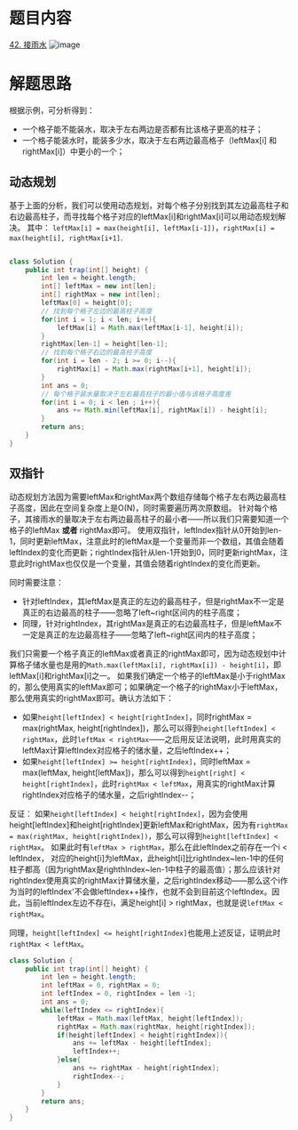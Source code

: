 # 题目内容
[42. 接雨水](https://leetcode.cn/problems/trapping-rain-water/description/)
![image](https://github.com/user-attachments/assets/7d2d6d3c-6ce8-4d79-bc6e-613328157d61)

# 解题思路
根据示例，可分析得到：
+ 一个格子能不能装水，取决于左右两边是否都有比该格子更高的柱子；
+ 一个格子能装水时，能装多少水，取决于左右两边最高格子（leftMax[i] 和rightMax[i]）中更小的一个；

## 动态规划
基于上面的分析，我们可以使用动态规划，对每个格子分别找到其左边最高柱子和右边最高柱子，而寻找每个格子对应的leftMax[i]和rightMax[i]可以用动态规划解决。
其中： `leftMax[i] = max(height[i], leftMax[i-1])`，`rightMax[i] = max(height[i], rightMax[i+1]`.
```java

class Solution {
    public int trap(int[] height) {
        int len = height.length;
        int[] leftMax = new int[len];
        int[] rightMax = new int[len];
        leftMax[0] = height[0];
        // 找到每个格子左边的最高柱子高度
        for(int i = 1; i < len; i++){
            leftMax[i] = Math.max(leftMax[i-1], height[i]);
        }
        rightMax[len-1] = height[len-1];
        // 找到每个格子右边的最高柱子高度
        for(int i = len - 2; i >= 0; i--){
            rightMax[i] = Math.max(rightMax[i+1], height[i]);
        }
        int ans = 0;
        // 每个格子装水量取决于左右最高柱子的最小值与该格子高度差
        for(int i = 0; i < len ; i++){
            ans += Math.min(leftMax[i], rightMax[i]) - height[i];
        }
        return ans;
    }
}
```

## 双指针
动态规划方法因为需要leftMax和rightMax两个数组存储每个格子左右两边最高柱子高度，因此在空间复杂度上是O(N)，同时需要遍历两次原数组。 
针对每个格子，其接雨水的量取决于左右两边最高柱子的最小者——所以我们只需要知道一个格子的leftMax **或者** rightMax即可。 使用双指针，leftIndex指针从0开始到len-1，同时更新leftMax，注意此时的leftMax是一个变量而非一个数组，其值会随着leftIndex的变化而更新；rightIndex指针从len-1开始到0，同时更新rightMax，注意此时rightMax也仅仅是一个变量，其值会随着rightIndex的变化而更新。

同时需要注意：
+ 针对leftIndex，其leftMax是真正的左边的最高柱子，但是rightMax不一定是真正的右边最高的柱子——忽略了left\~right区间内的柱子高度；
+ 同理，针对rightIndex，其rightMax是真正的右边最高柱子，但是leftMax不一定是真正的左边最高柱子——忽略了left\~right区间内的柱子高度；

我们只需要一个格子真正的leftMax或者真正的rightMax即可，因为动态规划中计算格子储水量也是用的`Math.max(leftMax[i], rightMax[i]) - height[i]`，即leftMax[i]和rightMax[i]之一。 如果我们确定一个格子的leftMax是小于rightMax的，那么使用真实的leftMax即可；如果确定一个格子的rightMax小于leftMax，那么使用真实的rightMax即可。确认方法如下：
+ 如果`height[leftIndex] < height[rightIndex]`，同时rightMax = max(rightMax, height[rightIndex])，那么可以得到`height[leftIndex] < rightMax`，此时`leftMax < rightMax`——之后用反证法说明，此时用真实的leftMax计算leftIndex对应格子的储水量，之后leftIndex++；
+ 如果`height[leftIndex] >= height[rightIndex]`，同时leftMax = max(leftMax, height[leftMax])，那么可以得到`height[right] < height[rightIndex]`，此时`rightMax < leftMax`，用真实的rightMax计算rightIndex对应格子的储水量，之后rightIndex--；

反证：
如果`height[leftIndex] < height[rightIndex]`，因为会使用height[leftIndex]和height[rightIndex]更新leftMax和rightMax，因为有`rightMax = max(rightMax, height[rightIndex])`，那么可以得到`height[leftIndex] < rightMax`。 如果此时有`leftMax > rightMax`，那么在此leftIndex之前存在一个i < leftIndex， 对应的height[i]为leftMax，此height[i]比rightIndex\~len-1中的任何柱子都高（因为rightMax是righthIndex\~len-1中柱子的最高值）；那么应该针对rightIndex使用真实的rightMax计算储水量，之后rightIndex移动——那么这个i作为当时的leftIndex'不会做leftIndex++操作，也就不会到目前这个leftIndex。因此，当前leftIndex左边不存在i，满足height[i] > rightMax，也就是说`leftMax < rightMax`。

同理，`height[leftIndex] <= height[rightIndex]`也能用上述反证，证明此时`rightMax < leftMax`。

```java
class Solution {
    public int trap(int[] height) {
        int len = height.length;
        int leftMax = 0, rightMax = 0;
        int leftIndex = 0, rightIndex = len -1;
        int ans = 0;
        while(leftIndex <= rightIndex){
            leftMax = Math.max(leftMax, height[leftIndex]);
            rightMax = Math.max(rightMax, height[rightIndex]);
            if(height[leftIndex] < height[rightIndex]){
                ans += leftMax - height[leftIndex];
                leftIndex++;
            }else{
                ans += rightMax - height[rightIndex];
                rightIndex--;
            }
        }
        return ans;
    }
}
```
